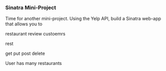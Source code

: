 ### Sinatra Mini-Project

Time for another mini-project. Using the Yelp API, build a Sinatra web-app that allows you to


restaurant
review
custoemrs


rest

get
put
post
delete

User has many restaurants
